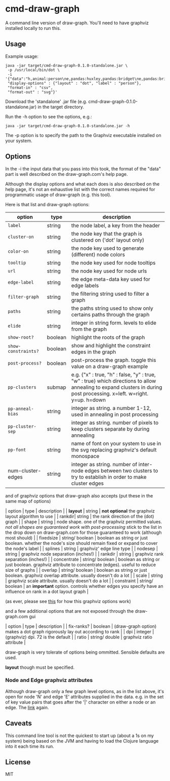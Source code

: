 # cmd-draw-graph

A command line version of draw-graph. You'll need to have graphviz installed locally to run this.

## Usage

Example usage:

    java -jar target/cmd-draw-graph-0.1.0-standalone.jar \
     -p /usr/local/bin/dot \
     -i     '{"data":"h,animal:person\ne,pandas:huxley,pandas:bridget\ne,pandas:bridget,pandas:max",
     "display-options" : {"layout" : "dot", "label" : "person"},
     "format-in" : "csv",
     "format-out" : "svg"}'

Download the 'standalone' .jar file (e.g. cmd-draw-graph-0.1.0-standalone.jar) in the target directory.

Run the -h option to see the options, e.g.:

    java -jar target/cmd-draw-graph-0.1.0-standalone.jar -h

The -p option is to specify the path to the Graphviz executable installed on your system.

## Options

In the -i the input data that you pass into this took, the format of the "data" part is well described on the draw-graph.com's help page.

Although the display options and what each does is also described on the help page, it's not an exhaustive list with the correct names required for programmatic usage of draw-graph (e.g. this tool).


Here is that list and draw-graph options:

| option | type | description |
|--------|------|-------------|
| `label` | string | the node label, a key from the header |
| `cluster-on`| string | the node key that the graph is clustered on ('dot' layout only) |
| `color-on` | string | the node key used to generate (different) node colors |
| `tooltip` | string | the node key used for node tooltips |
| `url` | string | the node key used for node urls |
| `edge-label` | string | the edge meta-data key used for edge labels |
| `filter-graph` | string | the filtering string used to filter a graph |
| `paths` | string | the paths string used to show only certains paths through the graph |
| `elide` | string | integer in string form. levels to elide from the graph |
| `show-root?` | boolean | highlight the roots of the graph |
| `show-constraints?` | boolean | show and highlight the constraint edges in the graph |
| `post-process?` | boolean | post-process the graph. toggle this value on a draw-graph example |
| `pp-clusters` | submap | e.g. {"x" : true, "h" : false, "y" : true, "w" : true} which directions to allow annealing to expand clusters in during post processing. x=left. w=right. y=up. h=down |
| `pp-anneal-bias` | string | integer as string. a number 1-12, used in annealing in post processing |
| `pp-cluster-sep` | string | integer as string. number of pixels to keep clusters separate by during annealing |
| `pp-font` | string | name of font on your system to use in the svg replacing graphviz's default monospace |
| num-cluster-edges | string | integer as string. number of inter-node edges between two clusters to try to establish in order to make cluster edges |

and of graphviz options that draw-graph also accepts (put these in the same map of options)

| option | type | description |
| **layout** | string | **not optional** the graphviz layout algorithm to use |
| rankdir| string | the rank direction of the (dot) graph |
| shape | string | node shape. one of the graphviz permitted values. *not all shapes are guaranteed work with post-processing* stick to the list in the drop down on draw-graph.com for those guaranteed to work (although most should) |
| fixedsize | string/ boolean | boolean as string or just boolean. whether the node's size should remain fixed or expand to cover the node's label |
| splines | string | graphviz' edge line type |
| nodesep | string | graphviz node separation (inches!) |
| rankdir | string | graphviz rank separation (inches!) |
| concentrate | string/ boolean | boolean as string or just boolean. graphviz attribute to concentrate (edges). useful to reduce size of graphs |
| overlap | string/ boolean | boolean as string or just boolean. graphviz overlap attribute. usually doesn't do a lot |
| scale | string | graphviz scale attribute. usually doesn't do a lot |
| constraint | string/ boolean | an **important** option. controls whether edges you specify have an influence on rank in a dot layout graph |

(as ever, please see [this](https://www.graphviz.org/doc/info/attrs.html) for how this graphviz options work)

and a few additional options that are not exposed through the draw-graph.com gui

| option | type | description |
| fix-ranks? | boolean | (draw-graph option) makes a dot graph rigorously lay out according to rank |
| dpi | integer | (graphviz) dpi. 72 is the default |
| ratio | string/ double | graphviz ratio attribute |


draw-graph is very tolerate of options being ommitted. Sensible defaults are used.

**layout** though must be specified.


### Node and Edge graphviz attributes

Although draw-graph only a few graph level options, as in the list above, it's open for node 'N' and edge 'E' attributes supplied in the data. e.g. in the set of key value pairs that goes after the '|' character on either a node or an edge. The [link](https://www.graphviz.org/doc/info/attrs.html) again.

## Caveats

This command line tool is not the quickest to start up (about a 1s on my system) being based on the JVM and having to load the Clojure language into it each time its run.

## License

MIT
